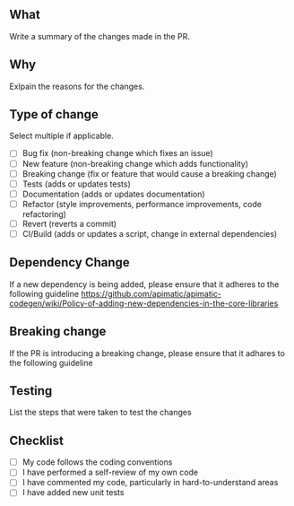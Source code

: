 ## What
Write a summary of the changes made in the PR.

## Why
Exlpain the reasons for the changes.

## Type of change
Select multiple if applicable.

- [ ] Bug fix (non-breaking change which fixes an issue)
- [ ] New feature (non-breaking change which adds functionality)
- [ ] Breaking change (fix or feature that would cause a breaking change)
- [ ] Tests (adds or updates tests)
- [ ] Documentation (adds or updates documentation)
- [ ] Refactor (style improvements, performance improvements, code refactoring)
- [ ] Revert (reverts a commit)
- [ ] CI/Build (adds or updates a script, change in external dependencies)

## Dependency Change
If a new dependency is being added, please ensure that it adheres to the following guideline https://github.com/apimatic/apimatic-codegen/wiki/Policy-of-adding-new-dependencies-in-the-core-libraries

## Breaking change
If the PR is introducing a breaking change, please ensure that it adhares to the following guideline 

## Testing
List the steps that were taken to test the changes

## Checklist
- [ ] My code follows the coding conventions
- [ ] I have performed a self-review of my own code
- [ ] I have commented my code, particularly in hard-to-understand areas
- [ ] I have added new unit tests
